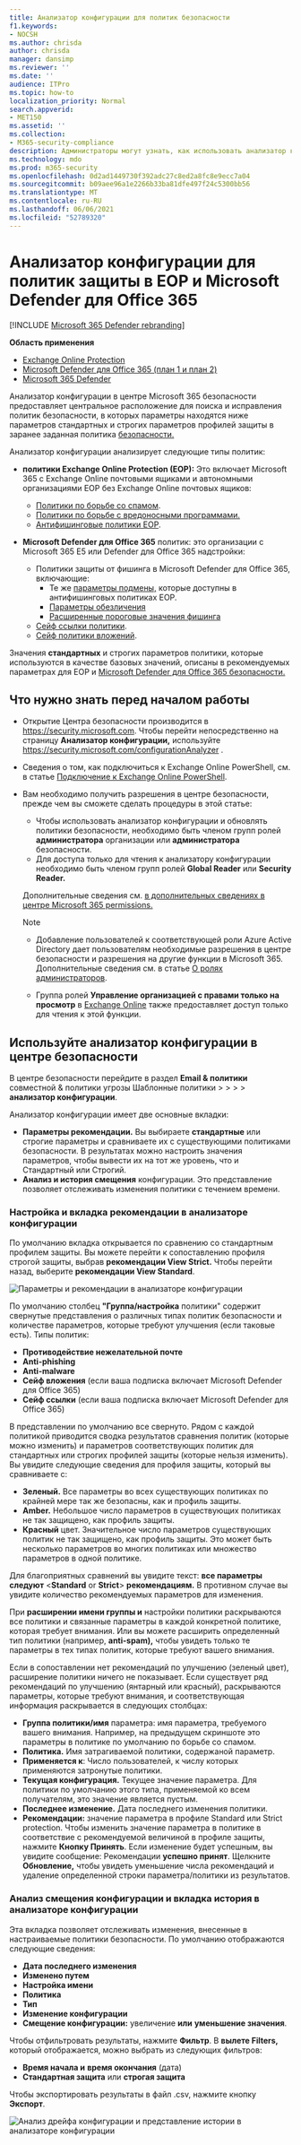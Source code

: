 ```yaml
---
title: Анализатор конфигурации для политик безопасности
f1.keywords:
- NOCSH
ms.author: chrisda
author: chrisda
manager: dansimp
ms.reviewer: ''
ms.date: ''
audience: ITPro
ms.topic: how-to
localization_priority: Normal
search.appverid:
- MET150
ms.assetid: ''
ms.collection:
- M365-security-compliance
description: Администраторы могут узнать, как использовать анализатор конфигурации для поиска и исправления политик безопасности, которые ниже стандартных политик безопасности и строгой защиты.
ms.technology: mdo
ms.prod: m365-security
ms.openlocfilehash: 0d2ad1449730f392adc27c8ed2a8fc8e9ecc7a04
ms.sourcegitcommit: b09aee96a1e2266b33ba81dfe497f24c5300bb56
ms.translationtype: MT
ms.contentlocale: ru-RU
ms.lasthandoff: 06/06/2021
ms.locfileid: "52789320"
---
```

# <a name="configuration-analyzer-for-protection-policies-in-eop-and-microsoft-defender-for-office-365"></a>Анализатор конфигурации для политик защиты в EOP и Microsoft Defender для Office 365

[!INCLUDE [Microsoft 365 Defender rebranding](../includes/microsoft-defender-for-office.md)]

**Область применения**
- [Exchange Online Protection](exchange-online-protection-overview.md)
- [Microsoft Defender для Office 365 (план 1 и план 2)](defender-for-office-365.md)
- [Microsoft 365 Defender](../defender/microsoft-365-defender.md)

Анализатор конфигурации в центре Microsoft 365 безопасности предоставляет центральное расположение для поиска и исправления политик безопасности, в которых параметры находятся ниже параметров стандартных и строгих параметров профилей защиты в заранее заданная политика [безопасности.](preset-security-policies.md)

Анализатор конфигурации анализирует следующие типы политик:

- **политики Exchange Online Protection (EOP):** Это включает Microsoft 365 с Exchange Online почтовыми ящиками и автономными организациями EOP без Exchange Online почтовых ящиков:

  - [Политики по борьбе со спамом](configure-your-spam-filter-policies.md).
  - [Политики по борьбе с вредоносными программами.](configure-anti-malware-policies.md)
  - [Антифишинговые политики EOP](set-up-anti-phishing-policies.md#spoof-settings).

- **Microsoft Defender для Office 365** политик: это организации с Microsoft 365 E5 или Defender для Office 365 надстройки:

  - Политики защиты от фишинга в Microsoft Defender для Office 365, включающие:
    - Те же [параметры подмены,](set-up-anti-phishing-policies.md#spoof-settings) которые доступны в антифишинговых политиках EOP.
    - [Параметры обезличения](set-up-anti-phishing-policies.md#impersonation-settings-in-anti-phishing-policies-in-microsoft-defender-for-office-365)
    - [Расширенные пороговые значения фишинга](set-up-anti-phishing-policies.md#advanced-phishing-thresholds-in-anti-phishing-policies-in-microsoft-defender-for-office-365)
  - [Сейф ссылки политики](set-up-safe-links-policies.md).
  - [Сейф политики вложений](set-up-safe-attachments-policies.md).

Значения **стандартных** и строгих параметров политики, которые используются в качестве базовых значений, описаны в рекомендуемых параметрах для EOP и [Microsoft Defender для Office 365 безопасности.](recommended-settings-for-eop-and-office365.md) 

## <a name="what-do-you-need-to-know-before-you-begin"></a>Что нужно знать перед началом работы

- Открытие Центра безопасности производится в <https://security.microsoft.com>. Чтобы перейти непосредственно на страницу **Анализатор конфигурации,** используйте <https://security.microsoft.com/configurationAnalyzer> .

- Сведения о том, как подключиться к Exchange Online PowerShell, см. в статье [Подключение к Exchange Online PowerShell](/powershell/exchange/connect-to-exchange-online-powershell).

- Вам необходимо получить разрешения в центре безопасности, прежде чем вы сможете сделать процедуры в этой статье:
  - Чтобы использовать анализатор  конфигурации и обновлять политики безопасности, необходимо быть членом групп ролей **администратора** организации или **администратора** безопасности.
  - Для доступа только для чтения к анализатору конфигурации необходимо быть членом групп ролей **Global Reader** или **Security Reader.**

  Дополнительные сведения см. [в дополнительных сведениях в центре Microsoft 365 permissions.](permissions-microsoft-365-security-center.md)

  > [!NOTE]
  >  
  > - Добавление пользователей к соответствующей роли Azure Active Directory дает пользователям необходимые разрешения  в центре безопасности и разрешения на другие функции в Microsoft 365. Дополнительные сведения см. в статье [О ролях администраторов](../../admin/add-users/about-admin-roles.md).
  >
  > - Группа ролей **Управление организацией с правами только на просмотр** в [Exchange Online](/Exchange/permissions-exo/permissions-exo#role-groups) также предоставляет доступ только для чтения к этой функции.

## <a name="use-the-configuration-analyzer-in-the-security-center"></a>Используйте анализатор конфигурации в центре безопасности

В центре безопасности перейдите в раздел **Email & политики** совместной & политики угрозы Шаблонные политики \>  \>  \>  \> **анализатор конфигурации**.

Анализатор конфигурации имеет две основные вкладки:

- **Параметры рекомендации.** Вы выбираете **стандартные** или строгие параметры и сравниваете их с существующими политиками безопасности.  В результатах можно настроить значения параметров, чтобы вывести их на тот же уровень, что и Стандартный или Строгий.
- **Анализ и история смещения** конфигурации. Это представление позволяет отслеживать изменения политики с течением времени.

### <a name="setting-and-recommendations-tab-in-the-configuration-analyzer"></a>Настройка и вкладка рекомендации в анализаторе конфигурации

По умолчанию вкладка открывается по сравнению со стандартным профилем защиты. Вы можете перейти к сопоставлению профиля строгой защиты, выбрав **рекомендации View Strict.** Чтобы перейти назад, выберите **рекомендации View Standard**.

![Параметры и рекомендации в анализаторе конфигурации](../../media/configuration-analyzer-settings-and-recommendations-view.png)

По умолчанию столбец **"Группа/настройка** политики" содержит свернутые представления о различных типах политик безопасности и количестве параметров, которые требуют улучшения (если таковые есть). Типы политик:

- **Противодействие нежелательной почте**
- **Anti-phishing**
- **Anti-malware**
- **Сейф вложения** (если ваша подписка включает Microsoft Defender для Office 365)
- **Сейф ссылки** (если ваша подписка включает Microsoft Defender для Office 365)

В представлении по умолчанию все свернуто. Рядом с каждой политикой приводится сводка результатов сравнения политик (которые можно изменить) и параметров соответствующих политик для стандартных или строгих профилей защиты (которые нельзя изменить). Вы увидите следующие сведения для профиля защиты, который вы сравниваете с:

- **Зеленый.** Все параметры во всех существующих политиках по крайней мере так же безопасны, как и профиль защиты.
- **Amber.** Небольшое число параметров в существующих политиках не так защищено, как профиль защиты.
- **Красный** цвет. Значительное число параметров существующих политик не так защищено, как профиль защиты. Это может быть несколько параметров во многих политиках или множество параметров в одной политике.

Для благоприятных сравнений вы увидите текст: **все параметры следуют** \<**Standard** or **Strict**\> **рекомендациям.** В противном случае вы увидите количество рекомендуемых параметров для изменения.

При **расширении имени группы и** настройки политики раскрываются все политики и связанные параметры в каждой конкретной политике, которая требует внимания. Или вы можете расширить определенный тип политики (например, **anti-spam),** чтобы увидеть только те параметры в тех типах политик, которые требуют вашего внимания.

Если в сопоставлении нет рекомендаций по улучшению (зеленый цвет), расширение политики ничего не показывает. Если существует ряд рекомендаций по улучшению (янтарный или красный), раскрываются параметры, которые требуют внимания, и соответствующая информация раскрывается в следующих столбцах:

- **Группа политики/имя** параметра: имя параметра, требуемого вашего внимания. Например, на предыдущем скриншоте это параметры в политике по умолчанию по борьбе со спамом.
- **Политика.** Имя затрагиваемой политики, содержаной параметр.
- **Применяется к**: Число пользователей, к числу которых применяются затронутые политики.
- **Текущая конфигурация.** Текущее значение параметра. Для политики по умолчанию этого типа, применяемой ко всем получателям, это значение является пустым.
- **Последнее изменение.** Дата последнего изменения политики.
- **Рекомендации:** значение параметра в профиле Standard или Strict protection. Чтобы изменить значение параметра в политике в соответствие с рекомендуемой величиной в профиле защиты, нажмите **Кнопку Принять**. Если изменение будет успешным, вы увидите сообщение: Рекомендации **успешно принят**. Щелкните **Обновление,** чтобы увидеть уменьшение числа рекомендаций и удаление определенной строки параметра/политики из результатов.

### <a name="configuration-drift-analysis-and-history-tab-in-the-configuration-analyzer"></a>Анализ смещения конфигурации и вкладка история в анализаторе конфигурации

Эта вкладка позволяет отслеживать изменения, внесенные в настраиваемые политики безопасности. По умолчанию отображаются следующие сведения:

- **Дата последнего изменения**
- **Изменено путем**
- **Настройка имени**
- **Политика**
- **Тип**
- **Изменение конфигурации**
- **Смещение конфигурации:** увеличение **или** **уменьшение значения**.

Чтобы отфильтровать результаты, нажмите **Фильтр**. В **вылете Filters,** который отображается, можно выбрать из следующих фильтров:

- **Время начала и** **время окончания** (дата)
- **Стандартная защита** или **строгая защита**

Чтобы экспортировать результаты в файл .csv, нажмите кнопку **Экспорт**.

![Анализ дрейфа конфигурации и представление истории в анализаторе конфигурации](../../media/configuration-analyzer-configuration-drift-analysis-view.png)
